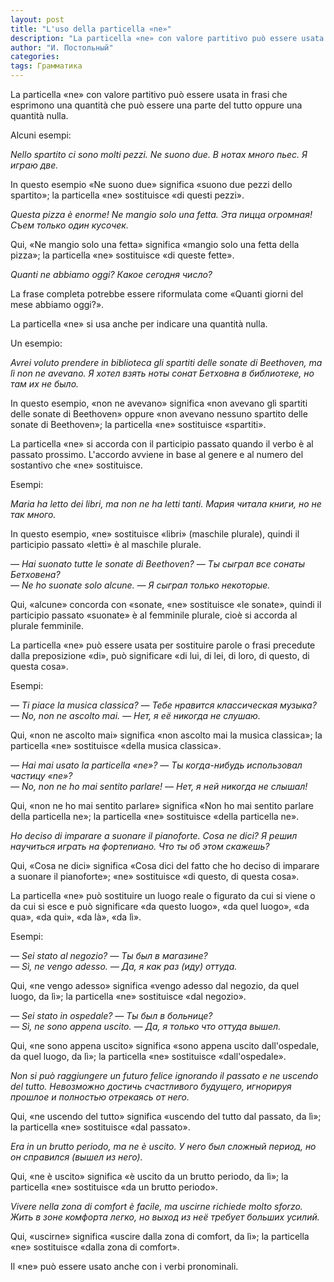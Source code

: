 ```yaml
---
layout: post
title: "L'uso della particella «ne»"
description: "La particella «ne» con valore partitivo può essere usata in frasi che esprimono una quantità che può essere una parte del tutto oppure una quantità nulla."
author: "И. Постольный"
categories:
tags: Грамматика
---
```


La particella «ne» con valore partitivo può essere usata in frasi che esprimono una quantità che può essere una parte del tutto oppure una quantità nulla.

Alcuni esempi:

_Nello spartito ci sono molti pezzi. Ne suono due. В нотах много пьес. Я играю две._

In questo esempio «Ne suono due» significa «suono due pezzi dello spartito»; la particella «ne» sostituisce «di questi pezzi».

_Questa pizza è enorme! Ne mangio solo una fetta. Эта пицца огромная! Съем только один кусочек._

Qui, «Ne mangio solo una fetta» significa «mangio solo una fetta della pizza»; la particella «ne» sostituisce «di queste fette».

_Quanti ne abbiamo oggi? Какое сегодня число?_

La frase completa potrebbe essere riformulata come «Quanti giorni del mese abbiamo oggi?».

La particella «ne» si usa anche per indicare una quantità nulla.

Un esempio:

_Avrei voluto prendere in biblioteca gli spartiti delle sonate di Beethoven, ma lì non ne avevano. Я хотел взять ноты сонат Бетховна в библиотеке, но там их не было._

In questo esempio, «non ne avevano» significa «non avevano gli spartiti delle sonate di Beethoven» oppure «non avevano nessuno spartito delle sonate di Beethoven»; la particella «ne» sostituisce «spartiti».

La particella «ne» si accorda con il participio passato quando il verbo è al passato prossimo. L'accordo avviene in base al genere e al numero del sostantivo che «ne» sostituisce.

Esempi:

_Maria ha letto dei libri, ma non ne ha letti tanti. Мария читала книги, но не так много._

In questo esempio, «ne» sostituisce «libri» (maschile plurale), quindi il participio passato «letti» è al maschile plurale.

_— Hai suonato tutte le sonate di Beethoven? — Ты сыграл все сонаты Бетховена?_<br>
_— Ne ho suonate solo alcune. — Я сыграл только некоторые._

Qui, «alcune» concorda con «sonate, «ne» sostituisce «le sonate», quindi il participio passato «suonate» è al femminile plurale, cioè si accorda al plurale femminile.

La particella «ne» può essere usata per sostituire parole o frasi precedute dalla preposizione «di», può significare «di lui, di lei, di loro, di questo, di questa cosa».

Esempi:

_— Ti piace la musica classica? — Тебе нравится классическая музыка?_<br>
_— No, non ne ascolto mai. — Нет, я её никогда не слушаю._

Qui, «non ne ascolto mai» significa «non ascolto mai la musica classica»; la particella «ne» sostituisce «della musica classica».

_— Hai mai usato la particella «ne»? — Ты когда-нибудь использовал частицу «ne»?_<br>
_— No, non ne ho mai sentito parlare! — Нет, я ней никогда не слышал!_

Qui, «non ne ho mai sentito parlare» significa «Non ho mai sentito parlare della particella ne»; la particella «ne» sostituisce «della particella ne».

_Ho deciso di imparare a suonare il pianoforte. Cosa ne dici? Я решил научиться играть на фортепиано. Что ты об этом скажешь?_

Qui, «Cosa ne dici» significa «Cosa dici del fatto che ho deciso di imparare a suonare il pianoforte»; «ne» sostituisce «di questo, di questa cosa».

La particella «ne» può sostituire un luogo reale o figurato da cui si viene o da cui si esce e può significare «da questo luogo», «da quel luogo», «da qua», «da qui», «da là», «da lì».

Esempi:

_— Sei stato al negozio? — Ты был в магазине?_<br>
_— Sì, ne vengo adesso. — Да, я как раз (иду) оттуда._

Qui, «ne vengo adesso» significa «vengo adesso dal negozio, da quel luogo, da lì»; la particella «ne» sostituisce «dal negozio».

_— Sei stato in ospedale? — Ты был в больнице?_<br>
_— Sì, ne sono appena uscito. — Да, я только что оттуда вышел._

Qui, «ne sono appena uscito» significa «sono appena uscito dall'ospedale, da quel luogo, da lì»; la particella «ne» sostituisce «dall'ospedale».

_Non si può raggiungere un futuro felice ignorando il passato e ne uscendo del tutto. Невозможно достичь счастливого будущего, игнорируя прошлое и полностью отрекаясь от него._

Qui, «ne uscendo del tutto» significa «uscendo del tutto dal passato, da lì»; la particella «ne» sostituisce «dal passato».

_Era in un brutto periodo, ma ne è uscito. У него был сложный период, но он справился  (вышел из него)._

Qui, «ne è uscito» significa «è uscito da un brutto periodo, da lì»; la particella «ne» sostituisce «da un brutto periodo».

_Vivere nella zona di comfort è facile, ma uscirne richiede molto sforzo. Жить в зоне комфорта легко, но выход из неё требует больших усилий._

Qui, «uscirne» significa «uscire dalla zona di comfort, da lì»; la particella «ne» sostituisce «dalla zona di comfort».

Il «ne» può essere usato anche con i verbi pronominali.